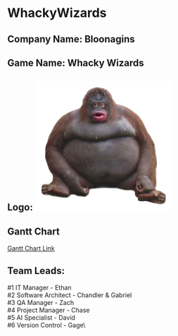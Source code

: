 # WhackyWizards

## Company Name: Bloonagins
## Game Name: Whacky Wizards

## Logo: ![Logo](bloonagins-logo.png)

## Gantt Chart
[Gantt Chart Link]()

## Team Leads:
#1 IT Manager - Ethan\
#2 Software Architect - Chandler & Gabriel\
#3 QA Manager - Zach\
#4 Project Manager - Chase\
#5 AI Specialist - David\
#6 Version Control - Gage\